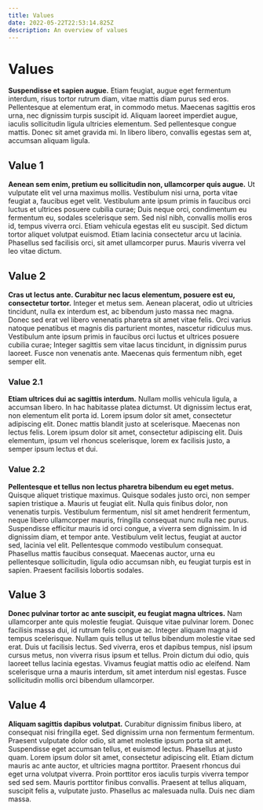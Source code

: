 ```yaml
---
title: Values
date: 2022-05-22T22:53:14.825Z
description: An overview of values
---
```

# Values

**Suspendisse et sapien augue.** Etiam feugiat, augue eget fermentum interdum, risus tortor rutrum diam, vitae mattis diam purus sed eros. Pellentesque at elementum erat, in commodo metus. Maecenas sagittis eros urna, nec dignissim turpis suscipit id. Aliquam laoreet imperdiet augue, iaculis sollicitudin ligula ultricies elementum. Sed pellentesque congue mattis. Donec sit amet gravida mi. In libero libero, convallis egestas sem at, accumsan aliquam ligula.

## Value 1

**Aenean sem enim, pretium eu sollicitudin non, ullamcorper quis augue.** Ut vulputate elit vel urna maximus mollis. Vestibulum nisi urna, porta vitae feugiat a, faucibus eget velit. Vestibulum ante ipsum primis in faucibus orci luctus et ultrices posuere cubilia curae; Duis neque orci, condimentum eu fermentum eu, sodales scelerisque sem. Sed nisl nibh, convallis mollis eros id, tempus viverra orci. Etiam vehicula egestas elit eu suscipit. Sed dictum tortor aliquet volutpat euismod. Etiam lacinia consectetur arcu ut lacinia. Phasellus sed facilisis orci, sit amet ullamcorper purus. Mauris viverra vel leo vitae dictum.

## Value 2

**Cras ut lectus ante. Curabitur nec lacus elementum, posuere est eu, consectetur tortor.** Integer et metus sem. Aenean placerat, odio ut ultricies tincidunt, nulla ex interdum est, ac bibendum justo massa nec magna. Donec sed erat vel libero venenatis pharetra sit amet vitae felis. Orci varius natoque penatibus et magnis dis parturient montes, nascetur ridiculus mus. Vestibulum ante ipsum primis in faucibus orci luctus et ultrices posuere cubilia curae; Integer sagittis sem vitae lacus tincidunt, in dignissim purus laoreet. Fusce non venenatis ante. Maecenas quis fermentum nibh, eget semper elit.

### Value 2.1

**Etiam ultrices dui ac sagittis interdum.** Nullam mollis vehicula ligula, a accumsan libero. In hac habitasse platea dictumst. Ut dignissim lectus erat, non elementum elit porta id. Lorem ipsum dolor sit amet, consectetur adipiscing elit. Donec mattis blandit justo at scelerisque. Maecenas non lectus felis. Lorem ipsum dolor sit amet, consectetur adipiscing elit. Duis elementum, ipsum vel rhoncus scelerisque, lorem ex facilisis justo, a semper ipsum lectus et dui.

### Value 2.2

**Pellentesque et tellus non lectus pharetra bibendum eu eget metus.** Quisque aliquet tristique maximus. Quisque sodales justo orci, non semper sapien tristique a. Mauris ut feugiat elit. Nulla quis finibus dolor, non venenatis turpis. Vestibulum fermentum, nisl sit amet hendrerit fermentum, neque libero ullamcorper mauris, fringilla consequat nunc nulla nec purus. Suspendisse efficitur mauris id orci congue, a viverra sem dignissim. In id dignissim diam, et tempor ante. Vestibulum velit lectus, feugiat at auctor sed, lacinia vel elit. Pellentesque commodo vestibulum consequat. Phasellus mattis faucibus consequat. Maecenas auctor, urna eu pellentesque sollicitudin, ligula odio accumsan nibh, eu feugiat turpis est in sapien. Praesent facilisis lobortis sodales. 

## Value 3

**Donec pulvinar tortor ac ante suscipit, eu feugiat magna ultrices.** Nam ullamcorper ante quis molestie feugiat. Quisque vitae pulvinar lorem. Donec facilisis massa dui, id rutrum felis congue ac. Integer aliquam magna id tempus scelerisque. Nullam quis tellus ut tellus bibendum molestie vitae sed erat. Duis ut facilisis lectus. Sed viverra, eros et dapibus tempus, nisl ipsum cursus metus, non viverra risus ipsum et tellus. Proin dictum dui odio, quis laoreet tellus lacinia egestas. Vivamus feugiat mattis odio ac eleifend. Nam scelerisque urna a mauris interdum, sit amet interdum nisl egestas. Fusce sollicitudin mollis orci bibendum ullamcorper.

## Value 4

**Aliquam sagittis dapibus volutpat.** Curabitur dignissim finibus libero, at consequat nisi fringilla eget. Sed dignissim urna non fermentum fermentum. Praesent vulputate dolor odio, sit amet molestie ipsum porta sit amet. Suspendisse eget accumsan tellus, et euismod lectus. Phasellus at justo quam. Lorem ipsum dolor sit amet, consectetur adipiscing elit. Etiam dictum mauris ac ante auctor, et ultricies magna porttitor. Praesent rhoncus dui eget urna volutpat viverra. Proin porttitor eros iaculis turpis viverra tempor sed sed sem. Mauris porttitor finibus convallis. Praesent at tellus aliquam, suscipit felis a, vulputate justo. Phasellus ac malesuada nulla. Duis nec diam massa. 